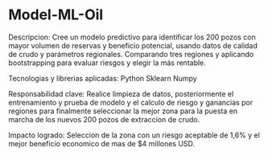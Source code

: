 # Model-ML-Oil
Descripcion:
Cree un modelo predictivo para identificar los 200 pozos con mayor volumen de reservas y beneficio potencial, usando datos de calidad de crudo y parámetros regionales.
Comparando tres regiones y aplicando bootstrapping para evaluar riesgos y elegir la más rentable.


Tecnologias y librerias aplicadas:
Python
Sklearn
Numpy


Responsabilidad clave: 
Realice limpieza de datos, posteriormente el entrenamiento y prueba de modelo y el calculo de riesgo y ganancias por regiones para finalmente seleccionar la mejor zona para la puesta en marcha de los nuevos 200 pozos de extraccion de crudo. 


Impacto logrado:
Seleccion de la zona con un riesgo aceptable de 1,6% y el mejor beneficio economico de mas de $4 millones USD.  
